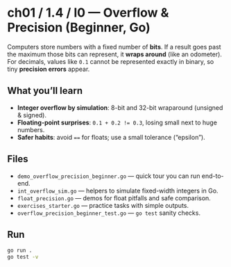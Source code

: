 # ch01 / 1.4 / l0 — Overflow & Precision (Beginner, Go)

Computers store numbers with a fixed number of **bits**. If a result goes past
the maximum those bits can represent, it **wraps around** (like an odometer).
For decimals, values like `0.1` cannot be represented exactly in binary, so tiny
**precision errors** appear.

## What you’ll learn
- **Integer overflow by simulation**: 8-bit and 32-bit wraparound (unsigned & signed).
- **Floating-point surprises**: `0.1 + 0.2 != 0.3`, losing small next to huge numbers.
- **Safer habits**: avoid `==` for floats; use a small tolerance (“epsilon”).

## Files
- `demo_overflow_precision_beginner.go` — quick tour you can run end-to-end.
- `int_overflow_sim.go` — helpers to simulate fixed-width integers in Go.
- `float_precision.go` — demos for float pitfalls and safe comparison.
- `exercises_starter.go` — practice tasks with simple outputs.
- `overflow_precision_beginner_test.go` — `go test` sanity checks.

## Run
```bash
go run .
go test -v
